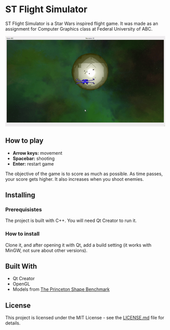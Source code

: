 # ST Flight Simulator

ST Flight Simulator is a Star Wars inspired flight game. It was made as an assignment for Computer Graphics class at Federal University of ABC.

![Game screen](./gameplay.gif)

## How to play

* **Arrow keys:** movement
* **Spacebar:** shooting
* **Enter:** restart game

The objective of the game is to score as much as possible. As time passes, your score gets higher. It also increases when you shoot enemies.

## Installing

### Prerequisistes

The project is built with C++. You will need Qt Creator to run it. 

### How to install

Clone it, and after opening it with Qt, add a build setting (it works with MinGW, not sure about other versions).

## Built With

* Qt Creator
* OpenGL
* Models from [The Princeton Shape Benchmark](http://shape.cs.princeton.edu/benchmark/)

## License

This project is licensed under the MIT License - see the [LICENSE.md](./LICENSE.md) file for details.
